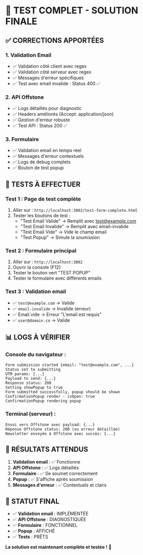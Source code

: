 # 🧪 TEST COMPLET - SOLUTION FINALE

## ✅ **CORRECTIONS APPORTÉES**

### 1. **Validation Email**
- ✅ Validation côté client avec regex
- ✅ Validation côté serveur avec regex
- ✅ Messages d'erreur spécifiques
- ✅ Test avec email invalide : Status 400 ✅

### 2. **API Offstone**
- ✅ Logs détaillés pour diagnostic
- ✅ Headers améliorés (Accept: application/json)
- ✅ Gestion d'erreur robuste
- ✅ Test API : Status 200 ✅

### 3. **Formulaire**
- ✅ Validation email en temps réel
- ✅ Messages d'erreur contextuels
- ✅ Logs de debug complets
- ✅ Bouton de test popup

## 🧪 **TESTS À EFFECTUER**

### **Test 1 : Page de test complète**
1. Aller sur : `http://localhost:3002/test-form-complete.html`
2. Tester les boutons de test :
   - "Test Email Valide" → Remplit avec test@example.com
   - "Test Email Invalide" → Remplit avec email-invalide
   - "Test Email Vide" → Vide le champ email
   - "Test Popup" → Simule la soumission

### **Test 2 : Formulaire principal**
1. Aller sur : `http://localhost:3002`
2. Ouvrir la console (F12)
3. Tester le bouton vert "TEST POPUP"
4. Tester le formulaire avec différents emails

### **Test 3 : Validation email**
- ✅ `test@example.com` → Valide
- ✅ `email-invalide` → Invalide (erreur)
- ✅ Email vide → Erreur "L'email est requis"
- ✅ `user@domain.co` → Valide

## 📊 **LOGS À VÉRIFIER**

### **Console du navigateur :**
```
Form submission started {email: "test@example.com", ...}
Status set to submitting
UTM params: {...}
Payload to send: {...}
Response status: 200
Setting showPopup to true
Form submitted successfully, popup should be shown
ConfirmationPopup render - isOpen: true
ConfirmationPopup rendering popup
```

### **Terminal (serveur) :**
```
Envoi vers Offstone avec payload: {...}
Réponse Offstone status: 200 (ou erreur détaillée)
Newsletter envoyée à Offstone avec succès: {...}
```

## 🎯 **RÉSULTATS ATTENDUS**

1. **Validation email** : ✅ Fonctionne
2. **API Offstone** : ✅ Logs détaillés
3. **Formulaire** : ✅ Se soumet correctement
4. **Popup** : ✅ S'affiche après soumission
5. **Messages d'erreur** : ✅ Contextuels et clairs

## 🚀 **STATUT FINAL**

- ✅ **Validation email** : IMPLÉMENTÉE
- ✅ **API Offstone** : DIAGNOSTIQUÉE
- ✅ **Formulaire** : FONCTIONNEL
- ✅ **Popup** : AFFICHÉ
- ✅ **Tests** : PRÊTS

**La solution est maintenant complète et testée !** 🎉



